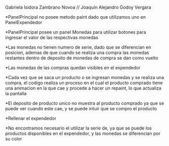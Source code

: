 Gabriela Isidora Zambrano Novoa // Joaquín Alejandro Godoy Vergara

*PanelPrincipal no posee metodo paint dado que utilizamos uno en PanelExpendedor

*PanelPrincipal posee un panel Monedas para utilizar botones para ingresar el valor de las respectivas monedas

*Las monedas no tienen numero de serie, dado que se diferencian en posicion, ademas de que cuando se realiza una compra las monedas restantes dentro de deposito de monedas de compra se dan como vuelto

*Las monedas de las compras quedan visibles en el expendedor

*Cada vez que se saca un producto o se ingresan monedas y se realiza una compra, el codigo realiza un proceso en el cual el producto comprado tiene una animacion en la que cae y procede a hacer un repaint, lo que actualiza
la pantalla

*El deposito de producto unico no muestra al producto comprado ya que se puede ver cuando este cae, y se puede intuir que se compro el producto

*Rellenar el expendedor

*No encontramos necesario el utilizar la serie de, ya que se puede los productos disponibles en el expendedor, y las monedas se diferencian por su color
